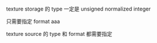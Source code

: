 ## 

texture storage 的 type 一定是 unsigned normalized integer

只需要指定 format  aaa



texture source 的 type 和 format 都需要指定

